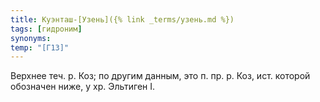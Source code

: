 ```yaml
---
title: Куэнташ-[Узень]({% link _terms/узень.md %})
tags: [гидроним]
synonyms:
temp: "[Г13]"
---
```


Верхнее теч. р. Коз; по другим данным, это п. пр. р. Коз, ист. которой обозначен
ниже, у хр. Эльтиген I.
